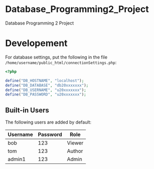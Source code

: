 # Database_Programming2_Project

Database Programming 2 Project

# Developement

For database settings, put the following in the file
`/home/username/public_html/connectionSettings.php`:

```php
<?php

define("DB_HOSTNAME", "localhost");
define("DB_DATABASE", "db20xxxxxxx");
define("DB_USERNAME", "u20xxxxxxx");
define("DB_PASSWORD", "u20xxxxxxx");
```

## Built-in Users

The following users are added by default:

| Username | Password | Role   |
| -------- | -------- | ------ |
| bob      | 123      | Viewer |
| tom      | 123      | Author |
| admin1   | 123      | Admin  |
